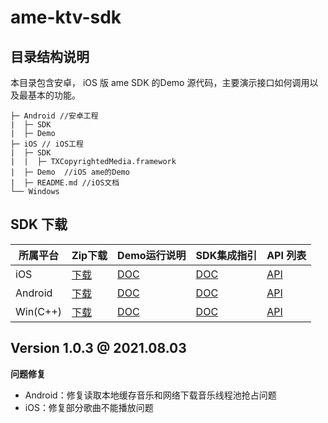 # ame-ktv-sdk

## 目录结构说明

本目录包含安卓， iOS 版 ame SDK 的Demo 源代码，主要演示接口如何调用以及最基本的功能。

```
├─ Android //安卓工程 
|  ├─ SDK   
|  ├─ Demo
├─ iOS // iOS工程
|  ├─ SDK   
|  |  ├─ TXCopyrightedMedia.framework 
|  ├─ Demo  //iOS ame的Demo
|  ├─ README.md //iOS文档
└── Windows
```

## SDK 下载

| 所属平台 | Zip下载                                                      | Demo运行说明                                                 | SDK集成指引                                                  | API 列表                                                     |
| -------- | ------------------------------------------------------------ | ------------------------------------------------------------ | ------------------------------------------------------------ | ------------------------------------------------------------ |
| iOS      | [下载](https://mediacloud-76607.gzc.vod.tencent-cloud.com/TXCopyrightedMedia/Release/1.0.3/TXCopyrightedMedia-iOS-1.0.3.zip) | [DOC](https://github.com/tencentyun/ame-ktv-sdk/blob/master/iOS/README.md) | [DOC](https://github.com/tencentyun/ame-ktv-sdk/blob/master/iOS/README.md) | [API](https://github.com/tencentyun/ame-ktv-sdk/blob/master/iOS/README.md) |
| Android  | [下载](https://mediacloud-76607.gzc.vod.tencent-cloud.com/TXCopyrightedMedia/Release/1.0.3/TXCopyRightedMedia-Android-1.0.3.zip) | [DOC](https://github.com/tencentyun/ame-ktv-sdk/blob/master/Android/README.md) | [DOC](https://github.com/tencentyun/ame-ktv-sdk/blob/master/Android/README.md) | [API](https://github.com/tencentyun/ame-ktv-sdk/blob/master/Android/README.md) |
| Win(C++) | [下载](https://liteav.sdk.qcloud.com/download/latest/TXLiteAVSDK_TRTC_Win_latest.zip) | [DOC](https://cloud.tencent.com/document/product/647/32397)  | [DOC](https://cloud.tencent.com/document/product/647/32178)  | [API](https://cloud.tencent.com/document/product/647/32268)  |

## Version 1.0.3 @ 2021.08.03

**问题修复**

- Android：修复读取本地缓存音乐和网络下载音乐线程池抢占问题
- iOS：修复部分歌曲不能播放问题
